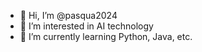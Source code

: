 - 👋 Hi, I’m @pasqua2024
- 👀 I’m interested in AI technology
- 🌱 I’m currently learning Python, Java, etc.

<!---
pasqua2024/pasqua2024 is a ✨ special ✨ repository because its `README.md` (this file) appears on your GitHub profile.
You can click the Preview link to take a look at your changes.
--->
